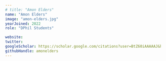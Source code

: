 ```yaml
---
# title: "Amon Elders"
name: "Amon Elders"
image: "amon-elders.jpg"
yearJoined: 2022
role: "DPhil Students"

website:
twitter:
googleScholar: https://scholar.google.com/citations?user=BtZ60iAAAAAJ&hl=en
githubHandle: amonelders
---
```


